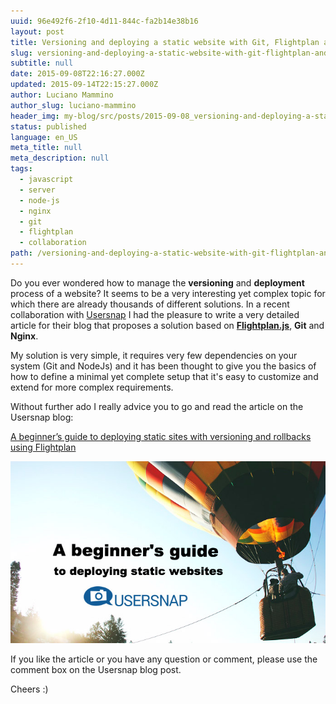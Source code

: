 ```yaml
---
uuid: 96e492f6-2f10-4d11-844c-fa2b14e38b16
layout: post
title: Versioning and deploying a static website with Git, Flightplan and Nginx
slug: versioning-and-deploying-a-static-website-with-git-flightplan-and-nginx
subtitle: null
date: 2015-09-08T22:16:27.000Z
updated: 2015-09-14T22:15:27.000Z
author: Luciano Mammino
author_slug: luciano-mammino
header_img: my-blog/src/posts/2015-09-08_versioning-and-deploying-a-static-website-with-git-flightplan-and-nginx/Versioning-and-deploying-a-static-website-with-git-flightplan-and-nginx.jpg
status: published
language: en_US
meta_title: null
meta_description: null
tags:
  - javascript
  - server
  - node-js
  - nginx
  - git
  - flightplan
  - collaboration
path: /versioning-and-deploying-a-static-website-with-git-flightplan-and-nginx
---
```


Do you ever wondered how to manage the **versioning** and **deployment** process of a website? It seems to be a very interesting yet complex topic for which there are already thousands of different solutions.
In a recent collaboration with [Usersnap](http://usersnap.com/) I had the pleasure to write a very detailed article for their blog that proposes a solution based on **[Flightplan.js](https://github.com/pstadler/flightplan)**, **Git** and **Nginx**.

My solution is very simple, it requires very few dependencies on your system (Git and NodeJs) and it has been thought to give you the basics of how to define a minimal yet complete setup that it's easy to customize and extend for more complex requirements.

Without further ado I really advice you to go and read the article on the Usersnap blog: 

[A beginner’s guide to deploying static sites with versioning and rollbacks using Flightplan](http://usersnap.com/blog/deploying-static-websites-flightplan/)

[![A beginner's guide to deploying static websites](./a-beginner-s-guide-to-deploying-static-websites-1.jpg)](http://usersnap.com/blog/deploying-static-websites-flightplan/)

If you like the article or you have any question or comment, please use the comment box on the Usersnap blog post.

Cheers :)
